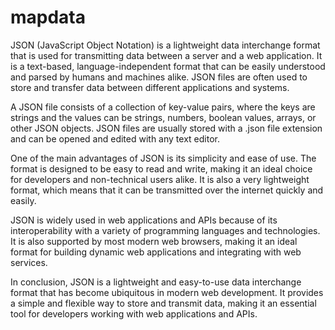 # mapdata



JSON (JavaScript Object Notation) is a lightweight data interchange format that is used for transmitting data between a server and a web application. It is a text-based, language-independent format that can be easily understood and parsed by humans and machines alike. JSON files are often used to store and transfer data between different applications and systems.

A JSON file consists of a collection of key-value pairs, where the keys are strings and the values can be strings, numbers, boolean values, arrays, or other JSON objects. JSON files are usually stored with a .json file extension and can be opened and edited with any text editor.

One of the main advantages of JSON is its simplicity and ease of use. The format is designed to be easy to read and write, making it an ideal choice for developers and non-technical users alike. It is also a very lightweight format, which means that it can be transmitted over the internet quickly and easily.

JSON is widely used in web applications and APIs because of its interoperability with a variety of programming languages and technologies. It is also supported by most modern web browsers, making it an ideal format for building dynamic web applications and integrating with web services.

In conclusion, JSON is a lightweight and easy-to-use data interchange format that has become ubiquitous in modern web development. It provides a simple and flexible way to store and transmit data, making it an essential tool for developers working with web applications and APIs.
